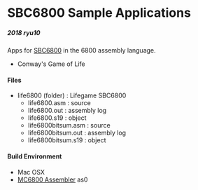 # SBC6800 Sample Applications

##### 2018 ryu10

Apps for [SBC6800](https://www.seeedstudio.com/SBC6800-g-1078968) in the 6800 assembly language.

* Conway's Game of Life

#### Files

* life6800 (folder) : Lifegame SBC6800
  * life6800.asm         : source
  * life6800.out         : assembly log
  * life6800.s19         : object
  * life6800bitsum.asm   : source
  * life6800bitsum.out   : assembly log
  * life6800bitsum.s19   : object

#### Build Environment

* Mac OSX
* [MC6800 Assembler](https://github.com/JimInCA/motorola-6800-assembler) as0
